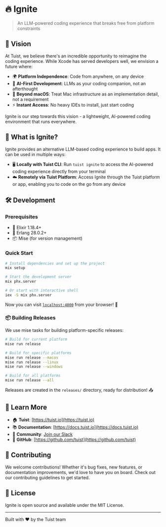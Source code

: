 # 🔥 Ignite

> An LLM-powered coding experience that breaks free from platform constraints

## 🚀 Vision

At Tuist, we believe there's an incredible opportunity to reimagine the coding experience. While Xcode has served developers well, we envision a future where:

- 🌍 **Platform Independence**: Code from anywhere, on any device
- 🤖 **AI-First Development**: LLMs as your coding companion, not an afterthought
- 📱 **Beyond macOS**: Treat Mac infrastructure as an implementation detail, not a requirement
- ⚡ **Instant Access**: No heavy IDEs to install, just start coding

Ignite is our step towards this vision - a lightweight, AI-powered coding environment that runs everywhere.

## 🎯 What is Ignite?

Ignite provides an alternative LLM-based coding experience to build apps. It can be used in multiple ways:

- 🖥️ **Locally with Tuist CLI**: Run `tuist ignite` to access the AI-powered coding experience directly from your terminal
- ☁️ **Remotely via Tuist Platform**: Access Ignite through the Tuist platform or app, enabling you to code on the go from any device

## 🛠️ Development

### Prerequisites

- 🧪 Elixir 1.18.4+
- 🔧 Erlang 28.0.2+
- 📦 Mise (for version management)

### Quick Start

```bash
# Install dependencies and set up the project
mix setup

# Start the development server
mix phx.server

# Or start with interactive shell
iex -S mix phx.server
```

Now you can visit [`localhost:4000`](http://localhost:4000) from your browser! 🎉

### 📦 Building Releases

We use mise tasks for building platform-specific releases:

```bash
# Build for current platform
mise run release

# Build for specific platforms
mise run release --macos
mise run release --linux
mise run release --windows

# Build for all platforms
mise run release --all
```

Releases are created in the `releases/` directory, ready for distribution! 📤

## 🔗 Learn More

- 🏠 **Tuist**: [https://tuist.io](https://tuist.io)
- 📚 **Documentation**: [https://docs.tuist.io](https://docs.tuist.io)
- 💬 **Community**: [Join our Slack](https://slack.tuist.io)
- 🐙 **GitHub**: [https://github.com/tuist](https://github.com/tuist)

## 🤝 Contributing

We welcome contributions! Whether it's bug fixes, new features, or documentation improvements, we'd love to have you on board. Check out our contributing guidelines to get started.

## 📄 License

Ignite is open source and available under the MIT License.

---

Built with ❤️ by the Tuist team